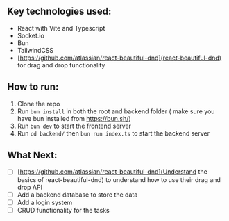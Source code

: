 ## Key technologies used:

- React with Vite and Typescript
- Socket.io
- Bun
- TailwindCSS
- [https://github.com/atlassian/react-beautiful-dnd](react-beautiful-dnd) for drag and drop functionality

## How to run:

1. Clone the repo
2. Run `bun install` in both the root and backend folder ( make sure you have bun installed from https://bun.sh/)
3. Run `bun dev` to start the frontend server
4. Run `cd backend/` then `bun run index.ts` to start the backend server

## What Next:

- [ ] [https://github.com/atlassian/react-beautiful-dnd](Understand the basics of react-beautiful-dnd) to understand how to use their drag and drop API
- [ ] Add a backend database to store the data
- [ ] Add a login system
- [ ] CRUD functionality for the tasks
